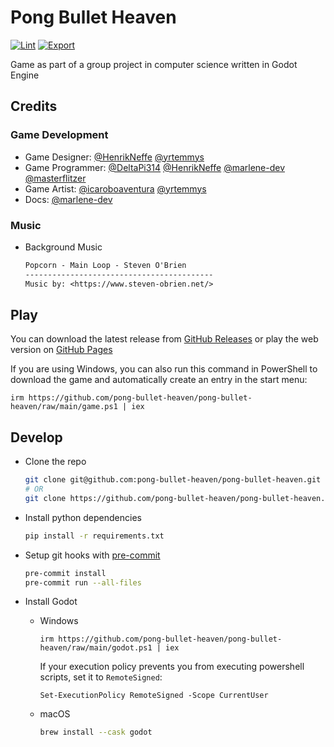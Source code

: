 # Pong Bullet Heaven

[![Lint](https://github.com/pong-bullet-heaven/pong-bullet-heaven/actions/workflows/lint.yml/badge.svg)](https://github.com/pong-bullet-heaven/pong-bullet-heaven/actions/workflows/lint.yml)
[![Export](https://github.com/pong-bullet-heaven/pong-bullet-heaven/actions/workflows/export.yml/badge.svg)](https://github.com/pong-bullet-heaven/pong-bullet-heaven/actions/workflows/export.yml)

Game as part of a group project in computer science written in Godot Engine

## Credits

### Game Development

* Game Designer: [@HenrikNeffe](https://github.com/HenrikNeffe) [@yrtemmys](https://github.com/yrtemmys)
* Game Programmer: [@DeltaPi314](https://github.com/DeltaPi314) [@HenrikNeffe](https://github.com/HenrikNeffe) [@marlene-dev](https://github.com/marlene-dev) [@masterflitzer](https://github.com/masterflitzer)
* Game Artist: [@icaroboaventura](https://github.com/icaroboaventura) [@yrtemmys](https://github.com/yrtemmys)
* Docs: [@marlene-dev](https://github.com/marlene-dev)

### Music

* Background Music

  ```txt
  Popcorn - Main Loop - Steven O'Brien
  ------------------------------------------
  Music by: <https://www.steven-obrien.net/>
  ```

## Play

You can download the latest release from [GitHub Releases](https://github.com/pong-bullet-heaven/pong-bullet-heaven/releases/latest) or play the web version on [GitHub Pages](https://pong-bullet-heaven.github.io/pong-bullet-heaven)

If you are using Windows, you can also run this command in PowerShell to download the game and automatically create an entry in the start menu:

```pwsh
irm https://github.com/pong-bullet-heaven/pong-bullet-heaven/raw/main/game.ps1 | iex
```

## Develop

* Clone the repo

  ```bash
  git clone git@github.com:pong-bullet-heaven/pong-bullet-heaven.git
  # OR
  git clone https://github.com/pong-bullet-heaven/pong-bullet-heaven.git
  ```

* Install python dependencies

  ```bash
  pip install -r requirements.txt
  ```

* Setup git hooks with [pre-commit](https://github.com/pre-commit/pre-commit)

  ```bash
  pre-commit install
  pre-commit run --all-files
  ```

* Install Godot
  * Windows

    ```pwsh
    irm https://github.com/pong-bullet-heaven/pong-bullet-heaven/raw/main/godot.ps1 | iex
    ```

    If your execution policy prevents you from executing powershell scripts, set it to `RemoteSigned`:

    ```pwsh
    Set-ExecutionPolicy RemoteSigned -Scope CurrentUser
    ```

  * macOS

    ```bash
    brew install --cask godot
    ```
